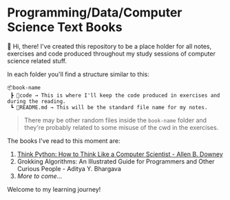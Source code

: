 # Programming/Data/Computer Science Text Books

:wave: Hi, there! I've created this repository to be a place holder for all notes, exercises and code produced throughout my study sessions of computer science related stuff.

In each folder you'll find a structure similar to this:

```
📦book-name
 ┣ 📂code → This is where I'll keep the code produced in exercises and during the reading.
 ┗ 📜README.md → This will be the standard file name for my notes.
```

> There may be other random files inside the `book-name` folder and they're probably related to some misuse of the cwd in the exercises.

The books I've read to this moment are:

1. [Think Python: How to Think Like a Computer Scientist - Allen B. Downey](https://greenteapress.com/wp/think-python-2e/)
2. Grokking Algorithms: An Illustrated Guide for Programmers and Other Curious People - Aditya Y. Bhargava
3. *More to come...*


Welcome to my learning journey!
